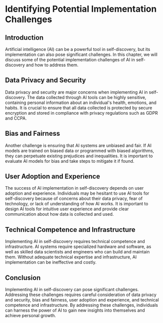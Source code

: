 Identifying Potential Implementation Challenges
======================================================================================================================

Introduction
------------

Artificial intelligence (AI) can be a powerful tool in self-discovery, but its implementation can also pose significant challenges. In this chapter, we will discuss some of the potential implementation challenges of AI in self-discovery and how to address them.

Data Privacy and Security
-------------------------

Data privacy and security are major concerns when implementing AI in self-discovery. The data collected through AI tools can be highly sensitive, containing personal information about an individual's health, emotions, and habits. It is crucial to ensure that all data collected is protected by secure encryption and stored in compliance with privacy regulations such as GDPR and CCPA.

Bias and Fairness
-----------------

Another challenge is ensuring that AI systems are unbiased and fair. If AI models are trained on biased data or programmed with biased algorithms, they can perpetuate existing prejudices and inequalities. It is important to evaluate AI models for bias and take steps to mitigate it if found.

User Adoption and Experience
----------------------------

The success of AI implementation in self-discovery depends on user adoption and experience. Individuals may be hesitant to use AI tools for self-discovery because of concerns about their data privacy, fear of technology, or lack of understanding of how AI works. It is important to design AI tools for intuitive user experience and provide clear communication about how data is collected and used.

Technical Competence and Infrastructure
---------------------------------------

Implementing AI in self-discovery requires technical competence and infrastructure. AI systems require specialized hardware and software, as well as skilled data scientists and engineers who can build and maintain them. Without adequate technical expertise and infrastructure, AI implementation can be ineffective and costly.

Conclusion
----------

Implementing AI in self-discovery can pose significant challenges. Addressing these challenges requires careful consideration of data privacy and security, bias and fairness, user adoption and experience, and technical competence and infrastructure. By addressing these challenges, individuals can harness the power of AI to gain new insights into themselves and achieve personal growth.

